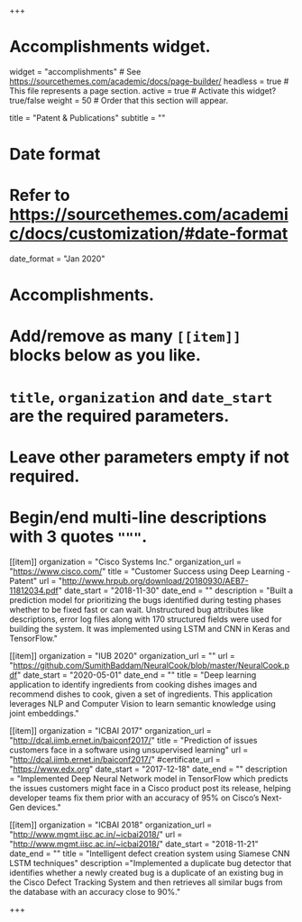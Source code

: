 +++
# Accomplishments widget.
widget = "accomplishments"  # See https://sourcethemes.com/academic/docs/page-builder/
headless = true  # This file represents a page section.
active = true  # Activate this widget? true/false
weight = 50  # Order that this section will appear.

title = "Patent & Publications"
subtitle = ""

# Date format
#   Refer to https://sourcethemes.com/academic/docs/customization/#date-format
date_format = "Jan 2020"

# Accomplishments.
#   Add/remove as many `[[item]]` blocks below as you like.
#   `title`, `organization` and `date_start` are the required parameters.
#   Leave other parameters empty if not required.
#   Begin/end multi-line descriptions with 3 quotes `"""`.

[[item]]
  organization = "Cisco Systems Inc."
  organization_url = "https://www.cisco.com/"
  title = "Customer Success using Deep Learning - Patent"
  url = "http://www.hrpub.org/download/20180930/AEB7-11812034.pdf"
  date_start = "2018-11-30"
  date_end = ""
  description = "Built a prediction model for prioritizing the bugs identified during testing phases whether to be fixed fast or can wait. Unstructured bug attributes like descriptions, error log files along with 170 structured fields were used for building the system. It was implemented using LSTM and CNN in Keras and TensorFlow."


[[item]]
  organization = "IUB 2020"
  organization_url = ""
  url = "https://github.com/SumithBaddam/NeuralCook/blob/master/NeuralCook.pdf"
  date_start = "2020-05-01"
  date_end = ""
  title = "Deep learning application to identify ingredients from cooking dishes images and recommend dishes to cook, given a set of ingredients. This application leverages NLP and Computer Vision to learn semantic knowledge using joint embeddings."

[[item]]
  organization = "ICBAI 2017"
  organization_url = "http://dcal.iimb.ernet.in/baiconf2017/"
  title = "Prediction of issues customers face in a software using unsupervised learning"
  url = "http://dcal.iimb.ernet.in/baiconf2017/"
  #certificate_url = "https://www.edx.org"
  date_start = "2017-12-18"
  date_end = ""
  description = "Implemented Deep Neural Network model in TensorFlow which predicts the issues customers might face in a Cisco product post its release, helping developer teams fix them prior with an accuracy of 95% on Cisco’s Next-Gen devices."
  
[[item]]
  organization = "ICBAI 2018"
  organization_url = "http://www.mgmt.iisc.ac.in/~icbai2018/"
  url = "http://www.mgmt.iisc.ac.in/~icbai2018/"
  date_start = "2018-11-21"
  date_end = ""
  title = "Intelligent defect creation system using Siamese CNN LSTM techniques"
  description ="Implemented a duplicate bug detector that identifies whether a newly created bug is a duplicate of an existing bug in the Cisco Defect Tracking System and then retrieves all similar bugs from the database with an accuracy close to 90%."
  
+++


